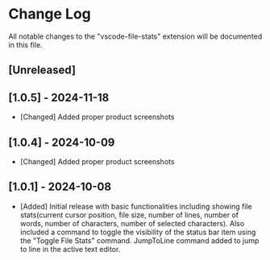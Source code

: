 <!-- @format -->

# Change Log

All notable changes to the "vscode-file-stats" extension will be documented in this file.

## [Unreleased]

## [1.0.5] - 2024-11-18

-   [Changed] Added proper product screenshots

## [1.0.4] - 2024-10-09

-   [Changed] Added proper product screenshots

## [1.0.1] - 2024-10-08

-   [Added] Initial release with basic functionalities including showing file stats(current cursor position, file size, number of lines, number of words, number of characters, number of selected characters). Also included a command to toggle the visibility of the status bar item using the "Toggle File Stats" command. JumpToLine command added to jump to line in the active text editor.

